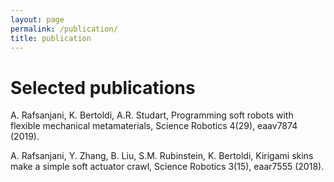 ```yaml
---
layout: page
permalink: /publication/
title: publication
---
```


# Selected publications

A. Rafsanjani, K. Bertoldi, A.R. Studart,
Programming soft robots with flexible mechanical metamaterials,
Science Robotics 4(29), eaav7874 (2019).

A. Rafsanjani, Y. Zhang, B. Liu, S.M. Rubinstein, K. Bertoldi,
Kirigami skins make a simple soft actuator crawl,
Science Robotics 3(15), eaar7555 (2018).

<!-- <ul class="post-list">
{% for poem in site.poetry reversed %}
    <li>
        <h2><a class="poem-title" href="{{ poem.url | prepend: site.baseurl }}">{{ poem.title }}</a></h2>
        <p class="post-meta">{{ poem.date | date: '%B %-d, %Y — %H:%M' }}</p>
      </li>
{% endfor %}
</ul> -->
